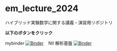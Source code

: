 # em_lecture_2024
ハイブリッド実験数学に関する講義・演習用リポジトリ

**以下のボタンをクリック**

mybinder
[![Binder](https://mybinder.org/badge_logo.svg)](https://mybinder.org/v2/gh/jxta/em_lecture_2024/HEAD?urlpath=%2Ftree%2F)  &nbsp;&nbsp; 
NII 解析基盤
[![Binder](https://mybinder.org/badge_logo.svg)](https://binder.cs.rcos.nii.ac.jp//v2/gh/jxta/em_lecture_2024/HEAD?urlpath=%2Ftree%2F)  &nbsp;&nbsp; 
